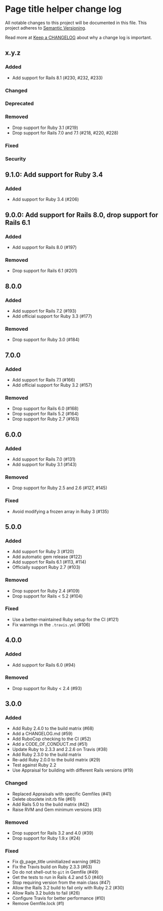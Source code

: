 # Page title helper change log

All notable changes to this project will be documented in this file.
This project adheres to [Semantic Versioning](https://semver.org/).

Read more at [Keep a CHANGELOG](https://keepachangelog.com/en/0.3.0/)
about why a change log is important.

## x.y.z

### Added

- Add support for Rails 8.1 (#230, #232, #233)

### Changed

### Deprecated

### Removed

- Drop support for Ruby 3.1 (#219)
- Drop support for Rails 7.0 and 7.1 (#218, #220, #228)

### Fixed

### Security

## 9.1.0: Add support for Ruby 3.4

### Added

- Add support for Ruby 3.4 (#206)

## 9.0.0: Add support for Rails 8.0, drop support for Rails 6.1

### Added

- Add support for Rails 8.0 (#197)

### Removed

- Drop support for Rails 6.1 (#201)

## 8.0.0

### Added

- Add support for Rails 7.2 (#193)
- Add official support for Ruby 3.3 (#177)

### Removed

- Drop support for Ruby 3.0 (#184)

## 7.0.0

### Added

- Add support for Rails 7.1 (#166)
- Add official support for Ruby 3.2 (#157)

### Removed

- Drop support for Rails 6.0 (#168)
- Drop support for Rails 5.2 (#164)
- Drop support for Ruby 2.7 (#163)

## 6.0.0

### Added

- Add support for Rails 7.0 (#131)
- Add support for Ruby 3.1 (#143)

### Removed

- Drop support for Ruby 2.5 and 2.6 (#127, #145)

### Fixed

- Avoid modifying a frozen array in Ruby 3 (#135)

## 5.0.0

### Added

- Add support for Ruby 3 (#120)
- Add automatic gem release (#122)
- Add support for Rails 6.1 (#113, #114)
- Officially support Ruby 2.7 (#103)

### Removed

- Drop support for Ruby 2.4 (#109)
- Drop support for Rails < 5.2 (#104)

### Fixed

- Use a better-maintained Ruby setup for the CI (#121)
- Fix warnings in the `.travis.yml` (#106)

## 4.0.0

### Added

- Add support for Rails 6.0 (#94)

### Removed

- Drop support for Ruby < 2.4 (#93)

## 3.0.0

### Added

- Add Ruby 2.4.0 to the build matrix (#68)
- Add a CHANGELOG.md (#59)
- Add RuboCop checking to the CI (#52)
- Add a CODE_OF_CONDUCT.md (#51)
- Update Ruby to 2.3.3 and 2.2.6 on Travis (#38)
- Add Ruby 2.3.0 to the build matrix
- Re-add Ruby 2.0.0 to the build matrix (#29)
- Test against Ruby 2.2
- Use Appraisal for building with different Rails versions (#19)

### Changed

- Replaced Appraisals with specific Gemfiles (#41)
- Delete obsolete init.rb file (#61)
- Add Rails 5.0 to the build matrix (#42)
- Raise RVM and Gem minimum versions (#3)

### Removed

- Drop support for Rails 3.2 and 4.0 (#39)
- Drop support for Ruby 1.9.x (#24)

### Fixed

- Fix @_page_title uninitialized warning (#62)
- Fix the Travis build on Ruby 2.3.3 (#63)
- Do do not shell-out to `git` in Gemfile (#49)
- Get the tests to run in Rails 4.2 and 5.0 (#40)
- Stop requiring version from the main class (#47)
- Allow the Rails 3.2 build to fail only with Ruby 2.2 (#30)
- Allow Rails 3.2 builds to fail (#26)
- Configure Travis for better performance (#10)
- Remove Gemfile.lock (#1)
